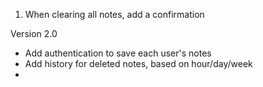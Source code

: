1. When clearing all notes, add a confirmation

Version 2.0
- Add authentication to save each user's notes
- Add history for deleted notes, based on hour/day/week
-